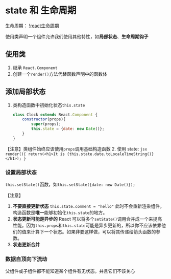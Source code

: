 # state 和 生命周期

生命周期：
[!react生命周期](https://upload-images.jianshu.io/upload_images/4118241-d979d05af0b7d4db.png?imageMogr2/auto-orient/strip%7CimageView2/2/w/488/format/webp)

使用类声明一个组件允许我们使用其他特性，如**局部状态**、**生命周期钩子**

## 使用类

1. 继承 `React.Component`
2. 创建一个`render()`方法代替函数声明中的函数体

## 添加局部状态

1. 类构造函数中初始化状态`this.state`
    ```jsx
    class Clock extends React.Component {
        constructor(props){
            super(props);
            this.state = {date: new Date()};
        }
    }
    ```
【注意】类组件始终应该使用`props`调用基础构造函数
2. 使用 state:
    ```jsx
    render(){
        return(<h1>It is {this.state.date.toLocaleTimeString()}</h1>);
    }
    ```

### 设置局部状态

`this.setState()`函数，如`this.setState({date: new Date()});`

【注意】

1. **不要直接更新状态** `this.state.comment = "hello"` 此时不会重新渲染组件。构造函数是**唯一**能够初始化`this.state`的地方。
2. **状态更新可能是异步的** React 可以将多个`setState()`调用合并成一个来提高性能。因为`this.props`和`this.state`可能是异步更新的，所以你不应该依靠他们的值来计算下一个状态。如果非要这样做，可以将其传递给箭头函数的参数。
3. **状态更新合并** 

### 数据自顶向下流动

父组件或子组件都不能知道某个组件有无状态。并且它们不该关心